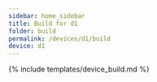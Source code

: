 ```yaml
---
sidebar: home_sidebar
title: Build for d1
folder: build
permalink: /devices/d1/build
device: d1
---
```

{% include templates/device_build.md %}
